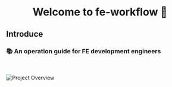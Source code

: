 <h1 align="center">Welcome to fe-workflow 👋</h1>




## Introduce




### 📚 An operation guide for FE development engineers
<br />


<!-- ![Project Overview](/public/thumbnail.png) -->
![Project Overview](https://s3.bmp.ovh/imgs/2022/10/18/6ebf877d1fb38ccf.png)
